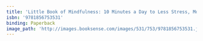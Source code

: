 ```yaml
---
title: 'Little Book of Mindfulness: 10 Minutes a Day to Less Stress, More Peace'
isbn: '9781856753531'
binding: Paperback
image_path: 'http://images.booksense.com/images/531/753/9781856753531.jpg'
---
```


